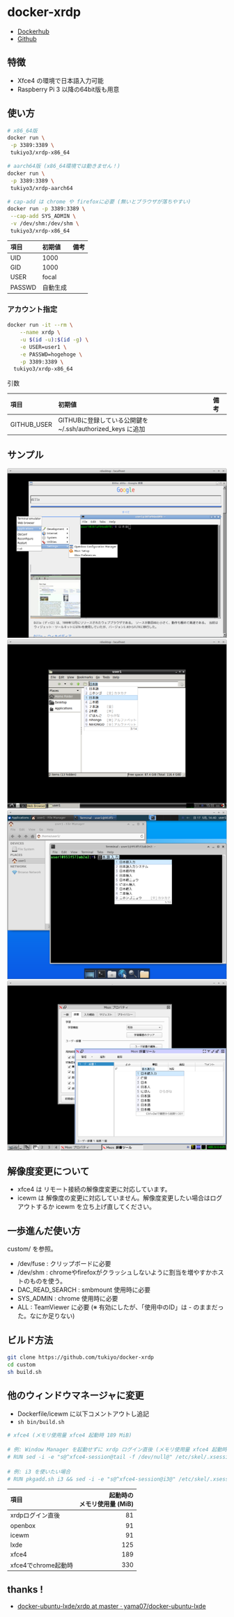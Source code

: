 # docker-xrdp

* [Dockerhub](https://hub.docker.com/repository/docker/tukiyo3/xrdp)
* [Github](https://github.com/tukiyo/docker-xrdp)

## 特徴

* Xfce4 の環境で日本語入力可能
* Raspberry Pi 3 以降の64bit版も用意


## 使い方

```sh
# x86_64版
docker run \
 -p 3389:3389 \
 tukiyo3/xrdp-x86_64
```


```sh
# aarch64版 (x86_64環境では動きません！)
docker run \
 -p 3389:3389 \
 tukiyo3/xrdp-aarch64
```

```sh
# cap-add は chrome や firefoxに必要 (無いとブラウザが落ちやすい)
docker run -p 3389:3389 \
 --cap-add SYS_ADMIN \
 -v /dev/shm:/dev/shm \
 tukiyo3/xrdp-x86_64
```

| 項目 | 初期値 | 備考 |
|:--|:--|:--|
| UID | 1000 |
| GID | 1000 |
| USER | focal |
| PASSWD | 自動生成 |

### アカウント指定

```sh
docker run -it --rm \
    --name xrdp \
    -u $(id -u):$(id -g) \
    -e USER=user1 \
    -e PASSWD=hogehoge \
    -p 3389:3389 \
  tukiyo3/xrdp-x86_64
```

引数

| 項目 | 初期値 | 備考 |
|:--|:--|:--|
| GITHUB_USER | GITHUBに登録している公開鍵を~/.ssh/authorized_keys に追加 |

## サンプル

![core](screenshots/core.png)
![lxde](screenshots/lxde.png)
![xfce4](screenshots/xfce4.png)
![icewm](screenshots/icewm.png)

## 解像度変更について

* xfce4 は リモート接続の解像度変更に対応しています。
* icewm は 解像度の変更に対応していません。解像度変更したい場合はログアウトするか icewm を立ち上げ直してください。

## 一歩進んだ使い方

custom/ を参照。

* /dev/fuse : クリップボードに必要
* /dev/shm : chromeやfirefoxがクラッシュしないように割当を増やすかホストのものを使う。
* DAC_READ_SEARCH : smbmount 使用時に必要
* SYS_ADMIN : chrome 使用時に必要
* ALL : TeamViewer に必要 (※ 有効にしたが、「使用中のID」は - のままだった。なにか足りない)


## ビルド方法

```sh
git clone https://github.com/tukiyo/docker-xrdp
cd custom
sh build.sh
```


## 他のウィンドウマネージャに変更

* Dockerfile/icewm に以下コメントアウトし追記
* `sh bin/build.sh`

```sh
# xfce4 (メモリ使用量 xfce4 起動時 189 MiB)

# 例: Window Manager を起動せずに xrdp ログイン直後 (メモリ使用量 xfce4 起動時 81 MiB)
# RUN sed -i -e "s@^xfce4-session@tail -f /dev/null@" /etc/skel/.xsession

# 例: i3 を使いたい場合
# RUN pkgadd.sh i3 && sed -i -e "s@^xfce4-session@i3@" /etc/skel/.xsession
```

| 項目 | 起動時の<br>メモリ使用量 (MiB) |
|:--|--:|
| xrdpログイン直後 | 81 |
| openbox | 91 |
| icewm | 91 |
| lxde | 125 |
| xfce4 | 189 |
| xfce4でchrome起動時 | 330 |

## thanks !

* [docker-ubuntu-lxde/xrdp at master · yama07/docker-ubuntu-lxde](https://github.com/yama07/docker-ubuntu-lxde/tree/master/xrdp)
